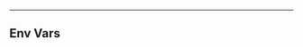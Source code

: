 <!-- Space: Projects -->
<!-- Parent: BaseTemplate -->
<!-- Title: EnvVars BaseTemplate -->
<!-- Label: BaseTemplate -->
<!-- Label: Project -->
<!-- Label: EnvVars -->
<!-- Include: disclaimer.md -->
<!-- Include: ac:toc -->

---

## Env Vars
